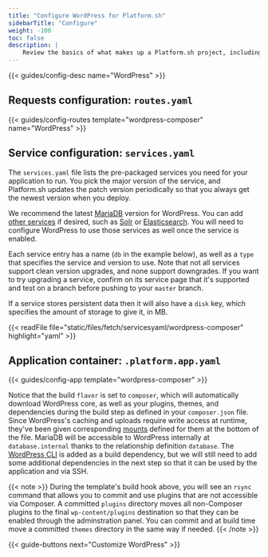 ```yaml
---
title: "Configure WordPress for Platform.sh"
sidebarTitle: "Configure"
weight: -100
toc: false
description: |
    Review the basics of what makes up a Platform.sh project, including its three principle configuration files and how to define them for WordPress.
---
```


{{< guides/config-desc name="WordPress" >}}

## Requests configuration: `routes.yaml`

{{< guides/config-routes template="wordpress-composer" name="WordPress" >}}

## Service configuration: `services.yaml`

The `services.yaml` file lists the pre-packaged services you need for your application to run. You pick the major version of the service, and Platform.sh updates the patch version periodically so that you always get the newest version when you deploy.

We recommend the latest [MariaDB](/configuration/services/mysql.md) version for WordPress. You can add [other services](/configuration/services/_index.md) if desired, such as [Solr](/configuration/services/solr.md) or [Elasticsearch](/configuration/services/elasticsearch.md). You will need to configure WordPress to use those services as well once the service is enabled.

Each service entry has a name (`db` in the example below), as well as a `type` that specifies the service and version to use.  Note that not all services support clean version upgrades, and none support downgrades.  If you want to try upgrading a service, confirm on its service page that it's supported and test on a branch before pushing to your `master` branch.

If a service stores persistent data then it will also have a `disk` key, which specifies the amount of storage to give it, in MB.

{{< readFile file="static/files/fetch/servicesyaml/wordpress-composer" highlight="yaml" >}}

## Application container: `.platform.app.yaml`

{{< guides/config-app template="wordpress-composer" >}}

Notice that the build `flavor` is set to `composer`, which will automatically download WordPress core, as well as your plugins, themes, and dependencies during the build step as defined in your `composer.json` file. Since WordPress's caching and uploads require write access at runtime, they've been given corresponding [mounts](/configuration/app/storage.md#basic-mounts) defined for them at the bottom of the file. MariaDB will be accessible to WordPress internally at `database.internal` thanks to the relationship definition `database`. The [WordPress CLI](https://packagist.org/packages/wp-cli/wp-cli) is added as a build dependency, but we will still need to add some additional dependencies in the next step so that it can be used by the application and via SSH. 

{{< note >}}
During the template's build hook above, you will see an `rsync` command that allows you to commit and use plugins that are not accessible via Composer. A committed `plugins` directory moves all non-Composer plugins to the final `wp-content/plugins` destination so that they can be enabled through the adminstration panel. You can commit and at build time move a committed `themes` directory in the same way if needed. 
{{< /note >}}

{{< guide-buttons next="Customize WordPress" >}}
